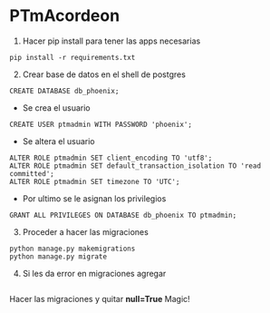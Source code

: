 # PTmAcordeon

1. Hacer pip install para tener las apps necesarias
```
pip install -r requirements.txt
```

2. Crear base de datos en el shell de postgres
```
CREATE DATABASE db_phoenix;
```
+ Se crea el usuario
```
CREATE USER ptmadmin WITH PASSWORD 'phoenix';
```
+ Se altera el usuario
```
ALTER ROLE ptmadmin SET client_encoding TO 'utf8';
ALTER ROLE ptmadmin SET default_transaction_isolation TO 'read committed';
ALTER ROLE ptmadmin SET timezone TO 'UTC';
```

+ Por ultimo se le asignan los privilegios

```
GRANT ALL PRIVILEGES ON DATABASE db_phoenix TO ptmadmin;
```

3. Proceder a hacer las migraciones

```
python manage.py makemigrations
python manage.py migrate
```

4. Si les da error en migraciones agregar
``` null=True al field **name** en main.models.AccordionAbstract
```
Hacer las migraciones y quitar **null=True**
Magic!
